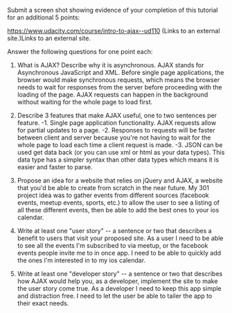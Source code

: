 Submit a screen shot showing evidence of your completion of this tutorial for an additional 5 points:

https://www.udacity.com/course/intro-to-ajax--ud110 (Links to an external site.)Links to an external site.

Answer the following questions for one point each:

1. What is AJAX? Describe why it is asynchronous.
AJAX stands for Asynchronous JavaScript and XML. Before single page applications, the browser would make synchronous requests, which means the browser needs to wait for responses from the server before proceeding with the loading of the page. AJAX requests can happen in the background without waiting for the whole page to load first.

2. Describe 3 features that make AJAX useful, one to two sentences per feature.
  -1. Single page application functionality. AJAX requests allow for partial updates to a page.
  -2. Responses to requests will be faster between client and server because you're not having to wait for the whole page to load each time a client request is made.
  -3. JSON can be used get data back (or you can use xml or html as your data types). This data type has a simpler syntax than other data types which means it is easier and faster to parse.

3. Propose an idea for a website that relies on jQuery and AJAX, a website that you'd be able to create from scratch in the near future.
My 301 project idea was to gather events from different sources (facebook events, meetup events, sports, etc.) to allow the user to see a listing of all these different events, then be able to add the best ones to your ios calendar.

4. Write at least one "user story" -- a sentence or two that describes a benefit to users that visit your proposed site.
As a user I need to be able to see all the events I'm subscribed to via meetup, or the facebook events people invite me to in once app. I need to be able to quickly add the ones I'm interested in to my ios calendar.

5. Write at least one "developer story" -- a sentence or two that describes how AJAX would help you, as a developer, implement the site to make the user story come true.
As a developer I need to keep this app simple and distraction free. I need to let the user be able to tailer the app to their exact needs.
